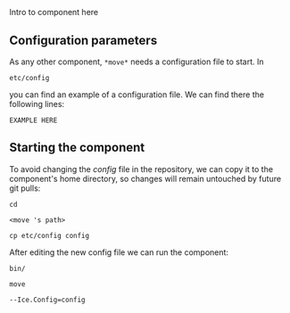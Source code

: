```
```
#
``` move
```
Intro to component here


## Configuration parameters
As any other component,
``` *move* ```
needs a configuration file to start. In

    etc/config

you can find an example of a configuration file. We can find there the following lines:

    EXAMPLE HERE


## Starting the component
To avoid changing the *config* file in the repository, we can copy it to the component's home directory, so changes will remain untouched by future git pulls:

    cd

``` <move 's path> ```

    cp etc/config config

After editing the new config file we can run the component:

    bin/

```move ```

    --Ice.Config=config
